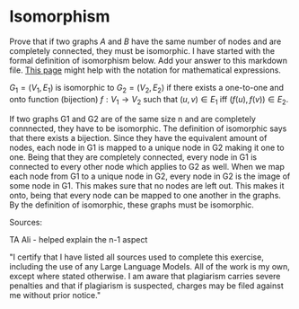 # Isomorphism

Prove that if two graphs $A$ and $B$ have the same number of nodes and are
completely connected, they must be isomorphic. I have started with the formal
definition of isomorphism below. Add your answer to this markdown file. [This
page](https://docs.github.com/en/get-started/writing-on-github/working-with-advanced-formatting/writing-mathematical-expressions)
might help with the notation for mathematical expressions.

$G_1=(V_1 , E_1)$ is isomorphic to $G_2 = (V_2, E_2)$ if there exists a
one-to-one and onto function (bijection) $f: V_1 \rightarrow V_2$ such that $(u,v)
\in E_1$ iff $(f(u),f(v)) \in E_2$.

If two graphs G1 and G2 are of the same size n and are completely connnected, they have to be isomorphic. The definition of isomorphic says that there exists a bijection. Since they have the equivalent amount of nodes, each node in G1 is mapped to a unique node in G2 making it one to one. Being that they are completely connected, every node in G1 is connected to every other node which applies to G2 as well. When we map each node from G1 to a unique node in G2, every node in G2 is the image of some node in G1. This makes sure that no nodes are left out. This makes it onto, being that every node can be mapped to one another in the graphs. By the definition of isomorphic, these graphs must be isomorphic. 



Sources: 

TA Ali - helped explain the n-1 aspect

"I certify that I have listed all sources used to complete this exercise, including the use of any Large Language Models. All of the work is my own, except where stated otherwise. I am aware that plagiarism carries severe penalties and that if plagiarism is suspected, charges may be filed against me without prior notice."
